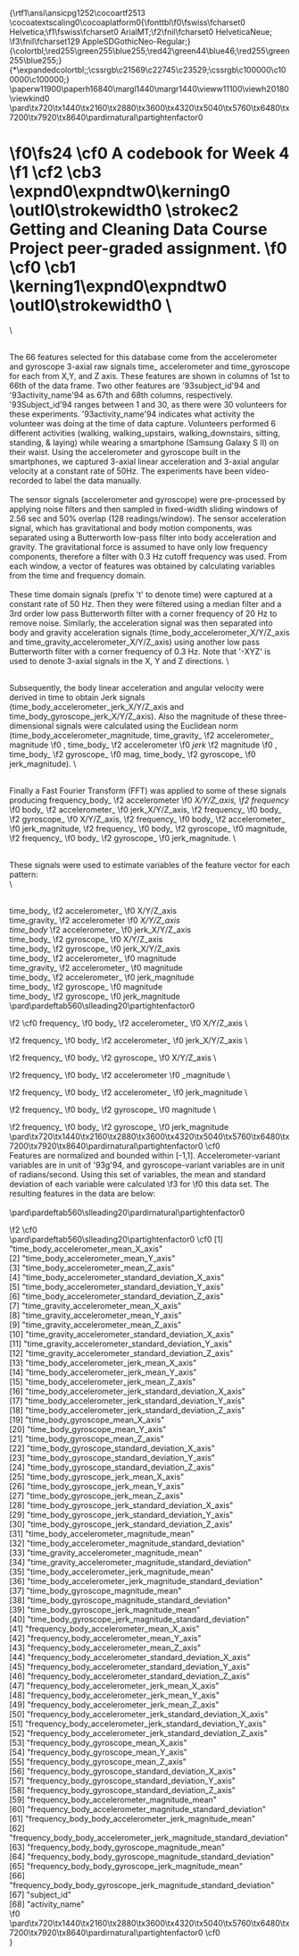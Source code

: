 {\rtf1\ansi\ansicpg1252\cocoartf2513
\cocoatextscaling0\cocoaplatform0{\fonttbl\f0\fswiss\fcharset0 Helvetica;\f1\fswiss\fcharset0 ArialMT;\f2\fnil\fcharset0 HelveticaNeue;
\f3\fnil\fcharset129 AppleSDGothicNeo-Regular;}
{\colortbl;\red255\green255\blue255;\red42\green44\blue46;\red255\green255\blue255;}
{\*\expandedcolortbl;;\cssrgb\c21569\c22745\c23529;\cssrgb\c100000\c100000\c100000;}
\paperw11900\paperh16840\margl1440\margr1440\vieww11100\viewh20180\viewkind0
\pard\tx720\tx1440\tx2160\tx2880\tx3600\tx4320\tx5040\tx5760\tx6480\tx7200\tx7920\tx8640\pardirnatural\partightenfactor0

\f0\fs24 \cf0 A codebook for Week 4 
\f1 \cf2 \cb3 \expnd0\expndtw0\kerning0
\outl0\strokewidth0 \strokec2 Getting and Cleaning Data Course Project peer-graded assignment.
\f0 \cf0 \cb1 \kerning1\expnd0\expndtw0 \outl0\strokewidth0 \
=================\
\
The 66 features selected for this database come from the accelerometer and gyroscope 3-axial raw signals time_ accelerometer and time_gyroscope for each from X,Y, and Z axis. These features are shown in columns of 1st to 66th of the data frame. Two other features are \'93subject_id\'94 and \'93activity_name\'94 as 67th and 68th columns, respectively. \'93Subject_id\'94 ranges between 1 and 30, as there were 30 volunteers for these experiments. \'93activity_name\'94 indicates what activity the volunteer was doing at the time of data capture. Volunteers performed 6 different activities (walking, walking_upstairs, walking_downstairs, sitting, standing, & laying) while wearing a smartphone (Samsung Galaxy S II) on their waist. Using the accelerometer and gyroscope built in the smartphones, we captured 3-axial linear acceleration and 3-axial angular velocity at a constant rate of 50Hz. The experiments have been video-recorded to label the data manually.\
\
The sensor signals (accelerometer and gyroscope) were pre-processed by applying noise filters and then sampled in fixed-width sliding windows of 2.56 sec and 50% overlap (128 readings/window). The sensor acceleration signal, which has gravitational and body motion components, was separated using a Butterworth low-pass filter into body acceleration and gravity. The gravitational force is assumed to have only low frequency components, therefore a filter with 0.3 Hz cutoff frequency was used. From each window, a vector of features was obtained by calculating variables from the time and frequency domain.\
\
These time domain signals (prefix 't' to denote time) were captured at a constant rate of 50 Hz. Then they were filtered using a median filter and a 3rd order low pass Butterworth filter with a corner frequency of 20 Hz to remove noise. Similarly, the acceleration signal was then separated into body and gravity acceleration signals (time_body_accelerometer_X/Y/Z_axis and time_gravity_accelerometer_X/Y/Z_axis) using another low pass Butterworth filter with a corner frequency of 0.3 Hz. Note that '-XYZ' is used to denote 3-axial signals in the X, Y and Z directions.\
\
Subsequently, the body linear acceleration and angular velocity were derived in time to obtain Jerk signals (time_body_accelerometer_jerk_X/Y/Z_axis and time_body_gyroscope_jerk_X/Y/Z_axis). Also the magnitude of these three-dimensional signals were calculated using the Euclidean norm (time_body_accelerometer_magnitude, time_gravity_
\f2 accelerometer_ magnitude
\f0 , time_body_
\f2 accelerometer
\f0 _jerk_
\f2 magnitude
\f0 , time_body_ 
\f2 gyroscope_
\f0 mag, time_body_
\f2 gyroscope_
\f0 jerk_magnitude).\
\
Finally a Fast Fourier Transform (FFT) was applied to some of these signals producing frequency_body_
\f2 accelerometer
\f0 _X/Y/Z_axis, 
\f2 frequency_
\f0 body_
\f2 accelerometer_
\f0 jerk_X/Y/Z_axis, 
\f2 frequency_
\f0 body_
\f2 gyroscope_
\f0 X/Y/Z_axis, 
\f2 frequency_
\f0 body_
\f2 accelerometer_
\f0 jerk_magnitude, 
\f2 frequency_
\f0 body_
\f2 gyroscope_
\f0 magnitude, 
\f2 frequency_
\f0 body_
\f2 gyroscope_
\f0 jerk_magnitude. \
\
These signals were used to estimate variables of the feature vector for each pattern:  \
\
time_body_
\f2 accelerometer_
\f0 X/Y/Z_axis\
time_gravity_
\f2 accelerometer
\f0 _X/Y/Z_axis\
time_body_
\f2 accelerometer_
\f0 jerk_X/Y/Z_axis\
time_body_
\f2 gyroscope_
\f0 X/Y/Z_axis\
time_body_
\f2 gyroscope_
\f0 jerk_X/Y/Z_axis\
time_body_
\f2 accelerometer_
\f0 magnitude\
time_gravity_
\f2 accelerometer_
\f0 magnitude\
time_body_
\f2 accelerometer_
\f0 jerk_magnitude\
time_body_
\f2 gyroscope_
\f0 magnitude\
time_body_
\f2 gyroscope_
\f0 jerk_magnitude\
\pard\pardeftab560\slleading20\partightenfactor0

\f2 \cf0 frequency_
\f0 body_
\f2 accelerometer_
\f0 X/Y/Z_axis\

\f2 frequency_
\f0 body_
\f2 accelerometer_
\f0 jerk_X/Y/Z_axis\

\f2 frequency_
\f0 body_
\f2 gyroscope_
\f0 X/Y/Z_axis\

\f2 frequency_
\f0 body_
\f2 accelerometer
\f0 _magnitude\

\f2 frequency_
\f0 body_
\f2 accelerometer_
\f0 jerk_magnitude\

\f2 frequency_
\f0 body_
\f2 gyroscope_
\f0 magnitude\

\f2 frequency_
\f0 body_
\f2 gyroscope_
\f0 jerk_magnitude\
\pard\tx720\tx1440\tx2160\tx2880\tx3600\tx4320\tx5040\tx5760\tx6480\tx7200\tx7920\tx8640\pardirnatural\partightenfactor0
\cf0 \
Features are normalized and bounded within [-1,1]. Accelerometer-variant variables are in unit of \'93g\'94, and gyroscope-variant variables are in unit of radians/second. Using this set of variables, the mean and standard deviation of each variable were calculated 
\f3 for 
\f0 this data set. The resulting features in the data are below:\
\
\pard\pardeftab560\slleading20\pardirnatural\partightenfactor0

\f2 \cf0 \
\pard\pardeftab560\slleading20\partightenfactor0
\cf0  [1] "time_body_accelerometer_mean_X_axis"                                \
 [2] "time_body_accelerometer_mean_Y_axis"                                \
 [3] "time_body_accelerometer_mean_Z_axis"                                \
 [4] "time_body_accelerometer_standard_deviation_X_axis"                  \
 [5] "time_body_accelerometer_standard_deviation_Y_axis"                  \
 [6] "time_body_accelerometer_standard_deviation_Z_axis"                  \
 [7] "time_gravity_accelerometer_mean_X_axis"                             \
 [8] "time_gravity_accelerometer_mean_Y_axis"                             \
 [9] "time_gravity_accelerometer_mean_Z_axis"                             \
[10] "time_gravity_accelerometer_standard_deviation_X_axis"               \
[11] "time_gravity_accelerometer_standard_deviation_Y_axis"               \
[12] "time_gravity_accelerometer_standard_deviation_Z_axis"               \
[13] "time_body_accelerometer_jerk_mean_X_axis"                           \
[14] "time_body_accelerometer_jerk_mean_Y_axis"                           \
[15] "time_body_accelerometer_jerk_mean_Z_axis"                           \
[16] "time_body_accelerometer_jerk_standard_deviation_X_axis"             \
[17] "time_body_accelerometer_jerk_standard_deviation_Y_axis"             \
[18] "time_body_accelerometer_jerk_standard_deviation_Z_axis"             \
[19] "time_body_gyroscope_mean_X_axis"                                    \
[20] "time_body_gyroscope_mean_Y_axis"                                    \
[21] "time_body_gyroscope_mean_Z_axis"                                    \
[22] "time_body_gyroscope_standard_deviation_X_axis"                      \
[23] "time_body_gyroscope_standard_deviation_Y_axis"                      \
[24] "time_body_gyroscope_standard_deviation_Z_axis"                      \
[25] "time_body_gyroscope_jerk_mean_X_axis"                               \
[26] "time_body_gyroscope_jerk_mean_Y_axis"                               \
[27] "time_body_gyroscope_jerk_mean_Z_axis"                               \
[28] "time_body_gyroscope_jerk_standard_deviation_X_axis"                 \
[29] "time_body_gyroscope_jerk_standard_deviation_Y_axis"                 \
[30] "time_body_gyroscope_jerk_standard_deviation_Z_axis"                 \
[31] "time_body_accelerometer_magnitude_mean"                             \
[32] "time_body_accelerometer_magnitude_standard_deviation"               \
[33] "time_gravity_accelerometer_magnitude_mean"                          \
[34] "time_gravity_accelerometer_magnitude_standard_deviation"            \
[35] "time_body_accelerometer_jerk_magnitude_mean"                        \
[36] "time_body_accelerometer_jerk_magnitude_standard_deviation"          \
[37] "time_body_gyroscope_magnitude_mean"                                 \
[38] "time_body_gyroscope_magnitude_standard_deviation"                   \
[39] "time_body_gyroscope_jerk_magnitude_mean"                            \
[40] "time_body_gyroscope_jerk_magnitude_standard_deviation"              \
[41] "frequency_body_accelerometer_mean_X_axis"                           \
[42] "frequency_body_accelerometer_mean_Y_axis"                           \
[43] "frequency_body_accelerometer_mean_Z_axis"                           \
[44] "frequency_body_accelerometer_standard_deviation_X_axis"             \
[45] "frequency_body_accelerometer_standard_deviation_Y_axis"             \
[46] "frequency_body_accelerometer_standard_deviation_Z_axis"             \
[47] "frequency_body_accelerometer_jerk_mean_X_axis"                      \
[48] "frequency_body_accelerometer_jerk_mean_Y_axis"                      \
[49] "frequency_body_accelerometer_jerk_mean_Z_axis"                      \
[50] "frequency_body_accelerometer_jerk_standard_deviation_X_axis"        \
[51] "frequency_body_accelerometer_jerk_standard_deviation_Y_axis"        \
[52] "frequency_body_accelerometer_jerk_standard_deviation_Z_axis"        \
[53] "frequency_body_gyroscope_mean_X_axis"                               \
[54] "frequency_body_gyroscope_mean_Y_axis"                               \
[55] "frequency_body_gyroscope_mean_Z_axis"                               \
[56] "frequency_body_gyroscope_standard_deviation_X_axis"                 \
[57] "frequency_body_gyroscope_standard_deviation_Y_axis"                 \
[58] "frequency_body_gyroscope_standard_deviation_Z_axis"                 \
[59] "frequency_body_accelerometer_magnitude_mean"                        \
[60] "frequency_body_accelerometer_magnitude_standard_deviation"          \
[61] "frequency_body_body_accelerometer_jerk_magnitude_mean"              \
[62] "frequency_body_body_accelerometer_jerk_magnitude_standard_deviation"\
[63] "frequency_body_body_gyroscope_magnitude_mean"                       \
[64] "frequency_body_body_gyroscope_magnitude_standard_deviation"         \
[65] "frequency_body_body_gyroscope_jerk_magnitude_mean"                  \
[66] "frequency_body_body_gyroscope_jerk_magnitude_standard_deviation"    \
[67] "subject_id"                                                         \
[68] "activity_name"         
\f0 \
\pard\tx720\tx1440\tx2160\tx2880\tx3600\tx4320\tx5040\tx5760\tx6480\tx7200\tx7920\tx8640\pardirnatural\partightenfactor0
\cf0 \
}